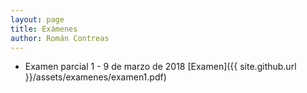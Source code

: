 ```yaml
---
layout: page
title: Exámenes
author: Román Contreas
---
```


* Examen parcial 1 - 9 de marzo de 2018 [Examen]({{ site.github.url }}/assets/examenes/examen1.pdf)

